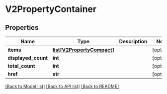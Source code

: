 # V2PropertyContainer

## Properties
Name | Type | Description | Notes
------------ | ------------- | ------------- | -------------
**items** | [**list[V2PropertyCompact]**](V2PropertyCompact.md) |  | [optional] 
**displayed_count** | **int** |  | [optional] 
**total_count** | **int** |  | [optional] 
**href** | **str** |  | [optional] 

[[Back to Model list]](../README.md#documentation-for-models) [[Back to API list]](../README.md#documentation-for-api-endpoints) [[Back to README]](../README.md)

